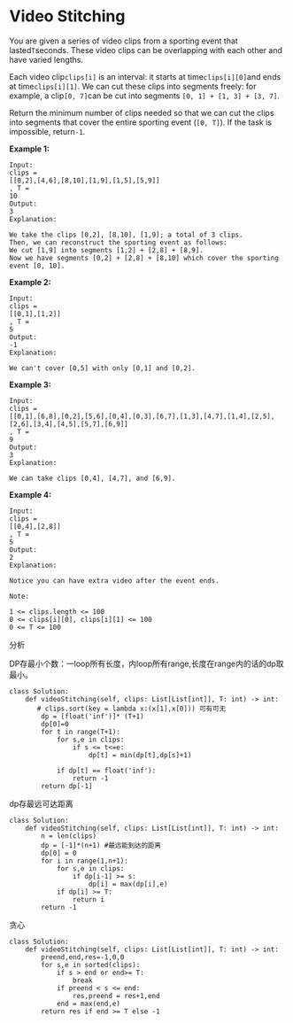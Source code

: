 # Video Stitching

You are given a series of video clips from a sporting event that lasted`T`seconds. These video clips can be overlapping with each other and have varied lengths.

Each video clip`clips[i]` is an interval: it starts at time`clips[i][0]`and ends at time`clips[i][1]`. We can cut these clips into segments freely: for example, a clip`[0, 7]`can be cut into segments `[0, 1] + [1, 3] + [3, 7]`.

Return the minimum number of clips needed so that we can cut the clips into segments that cover the entire sporting event \(`[0, T]`\). If the task is impossible, return`-1`.

**Example 1:**

```text
Input: 
clips = 
[[0,2],[4,6],[8,10],[1,9],[1,5],[5,9]]
, T = 
10
Output: 
3
Explanation: 

We take the clips [0,2], [8,10], [1,9]; a total of 3 clips.
Then, we can reconstruct the sporting event as follows:
We cut [1,9] into segments [1,2] + [2,8] + [8,9].
Now we have segments [0,2] + [2,8] + [8,10] which cover the sporting event [0, 10].
```

**Example 2:**

```text
Input: 
clips = 
[[0,1],[1,2]]
, T = 
5
Output: 
-1
Explanation: 

We can't cover [0,5] with only [0,1] and [0,2].
```

**Example 3:**

```text
Input: 
clips = 
[[0,1],[6,8],[0,2],[5,6],[0,4],[0,3],[6,7],[1,3],[4,7],[1,4],[2,5],[2,6],[3,4],[4,5],[5,7],[6,9]]
, T = 
9
Output: 
3
Explanation: 

We can take clips [0,4], [4,7], and [6,9].
```

**Example 4:**

```text
Input: 
clips = 
[[0,4],[2,8]]
, T = 
5
Output: 
2
Explanation: 

Notice you can have extra video after the event ends.
```

```text
Note:

1 <= clips.length <= 100
0 <= clips[i][0], clips[i][1] <= 100
0 <= T <= 100
```

分析

DP存最小个数：一loop所有长度，内loop所有range,长度在range内的话的dp取最小。

```text
class Solution:
    def videoStitching(self, clips: List[List[int]], T: int) -> int:
       # clips.sort(key = lambda x:(x[1],x[0])) 可有可无
        dp = [float('inf')]* (T+1)
        dp[0]=0
        for t in range(T+1):           
            for s,e in clips:
                if s <= t<=e:
                    dp[t] = min(dp[t],dp[s]+1)

            if dp[t] == float('inf'):
                return -1
        return dp[-1]
```

dp存最远可达距离

```text
class Solution:
    def videoStitching(self, clips: List[List[int]], T: int) -> int:
        n = len(clips)
        dp = [-1]*(n+1) #最远能到达的距离
        dp[0] = 0
        for i in range(1,n+1):
            for s,e in clips:               
                if dp[i-1] >= s:
                    dp[i] = max(dp[i],e)
            if dp[i] >= T:
                return i
        return -1
```

贪心

```text
class Solution:
    def videoStitching(self, clips: List[List[int]], T: int) -> int:
        preend,end,res=-1,0,0
        for s,e in sorted(clips):
            if s > end or end>= T:
                break
            if preend < s <= end:
                res,preend = res+1,end
            end = max(end,e)
        return res if end >= T else -1
```

